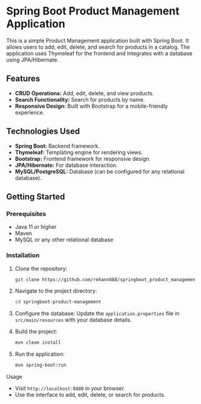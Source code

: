 # Spring Boot Product Management Application

This is a simple Product Management application built with Spring Boot. It allows users to add, edit, delete, and search for products in a catalog. The application uses Thymeleaf for the frontend and integrates with a database using JPA/Hibernate.

## Features

- **CRUD Operations:** Add, edit, delete, and view products.
- **Search Functionality:** Search for products by name.
- **Responsive Design:** Built with Bootstrap for a mobile-friendly experience.

## Technologies Used

- **Spring Boot:** Backend framework.
- **Thymeleaf:** Templating engine for rendering views.
- **Bootstrap:** Frontend framework for responsive design.
- **JPA/Hibernate:** For database interaction.
- **MySQL/PostgreSQL:** Database (can be configured for any relational database).

## Getting Started

### Prerequisites

- Java 11 or higher
- Maven
- MySQL or any other relational database

### Installation

1. Clone the repository:

   ```bash
   git clone https://github.com/rehann888/springboot_product_management.git

   ```

2. Navigate to the project directory:

   ```bash
   cd springboot-product-management

   ```

3. Configure the database:
   Update the `application.properties` file in `src/main/resources` with your database details.

4. Build the project:

   ```bash
   mvn clean install

   ```

5. Run the application:
   ```bash
   mvn spring-boot:run
   ```

Usage

- Visit `http://localhost:8080` in your browser.
- Use the interface to add, edit, delete, or search for products.
